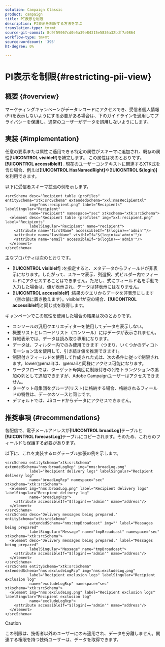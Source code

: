 ```yaml
---
solution: Campaign Classic
product: campaign
title: PI表示を制限
description: PI表示を制限する方法を学ぶ
translation-type: tm+mt
source-git-commit: 8c9f59067cd0e5a39e84315e5836a32bdf7a0864
workflow-type: tm+mt
source-wordcount: '395'
ht-degree: 0%

---
```


# PI表示を制限{#restricting-pii-view}

## 概要 {#overview}

マーケティングキャンペーンがデータレコードにアクセスでき、受信者個人情報(PI)を表示しないようにする必要がある場合は、下のガイドラインを適用してプライバシーを保護し、通常のユーザーがデータを誤用しないようにします。

## 実装 {#implementation}

任意の要素または属性に適用できる特定の属性がスキーマに追加され、既存の属性&#x200B;**[!UICONTROL visibleIf]**&#x200B;を補完します。 この属性は次のとおりです。**[!UICONTROL accessibleIf]** . 現在のユーザーコンテキストに関連するXTK式を含む場合、例えば&#x200B;**[!UICONTROL HasNamedRight]**&#x200B;や&#x200B;**[!UICONTROL $(login)]**&#x200B;を利用できます。

以下に受信者スキーマ拡張の例を示します。

```
<srcSchema desc="Recipient table (profiles" entitySchema="xtk:srcSchema" extendedSchema="xxl:nmsRecipientXl"
           img="nms:recipient.png" label="Recipients" labelSingular="Recipient"
           name="recipient" namespace="sec" xtkschema="xtk:srcSchema">
  <element desc="Recipient table (profiles" img="xxl:recipient.png" label="Recipients"
           labelSingular="Recipient" name="recipient">
    <attribute name="firstName" accessibleIf="$(login)=='admin'"/>
    <attribute name="lastName" visibleIf="$(login)=='admin'"/>
    <attribute name="email" accessibleIf="$(login)=='admin'"/>
  </element>
</srcSchema>
```

主なプロパティは次のとおりです。

* **[!UICONTROL visibleIf]** :を指定すると、メタデータからフィールドが非表示になります。したがって、スキーマ表示、列選択、式ビルダー内でフィールドにアクセスすることはできません。ただし、式にフィールド名を手動で入力した場合は、値が表示され、データは非表示にはなりません。
* **[!UICONTROL accessibleIf]** :結果のクエリからデータを非表示にします（空の値に置き換えます）。visibleIfが空の場合、**[!UICONTROL accessibleIf]**&#x200B;と同じ式を取得します。

キャンペーンでこの属性を使用した場合の結果は次のとおりです。

* コンソールの汎用クエリエディターを使用してデータを表示しない。
* 概要リストとレコードリスト（コンソール）にはデータが表示されません。
* 詳細表示では、データは読み取り専用になります。
* データは、フィルター内でのみ使用できます（つまり、いくつかのディコトモーション法を使用して、引き続き値を推測できます）。
* 制限付きフィールドを使用して作成された式は、次の条件に従って制限されます。lower(@email)は、@emailと同様にアクセス可能になります。
* ワークフローでは、ターゲット母集団に制限付きの列をトランジションの追加の列として追加できますが、Adobe Campaignユーザーはアクセスできません。
* ターゲット母集団をグループ(リスト)に格納する場合、格納されるフィールドの特性は、データのソースと同じです。
* デフォルトでは、JSコードからデータにアクセスできません。

## 推奨事項 {#recommendations}

各配信で、電子メールアドレスが&#x200B;**[!UICONTROL broadLog]**&#x200B;テーブルと&#x200B;**[!UICONTROL forecastLog]**&#x200B;テーブルにコピーされます。そのため、これらのフィールドも保護する必要があります。

以下に、これを実装するログテーブル拡張の例を示します。

```
<srcSchema entitySchema="xtk:srcSchema" extendedSchema="nms:broadLogRcp" img="nms:broadLog.png"
           label="Recipient delivery logs" labelSingular="Recipient delivery log"
           name="broadLogRcp" namespace="sec" xtkschema="xtk:srcSchema">
  <element img="nms:broadLog.png" label="Recipient delivery logs" labelSingular="Recipient delivery log"
           name="broadLogRcp">
    <attribute accessibleIf="$(login)=='admin'" name="address"/>
  </element>
</srcSchema>
<srcSchema desc="Delivery messages being prepared." entitySchema="xtk:srcSchema"
           extendedSchema="nms:tmpBroadcast" img="" label="Messages being prepared"
           labelSingular="Message" name="tmpBroadcast" namespace="sec" xtkschema="xtk:srcSchema">
  <element desc="Delivery messages being prepared." label="Messages being prepared"
           labelSingular="Message" name="tmpBroadcast">
    <attribute accessibleIf="$(login)=='admin'" name="address"/>
  </element>
</srcSchema>
<srcSchema entitySchema="xtk:srcSchema" extendedSchema="nms:excludeLogRcp" img="nms:excludeLog.png"
           label="Recipient exclusion logs" labelSingular="Recipient exclusion log"
           name="excludeLogRcp" namespace="sec" xtkschema="xtk:srcSchema">
  <element img="nms:excludeLog.png" label="Recipient exclusion logs" labelSingular="Recipient exclusion log"
           name="excludeLogRcp">
    <attribute accessibleIf="$(login)=='admin'" name="address"/>
  </element>
</srcSchema>
```

>[!CAUTION]
>
>この制限は、技術者以外のユーザーにのみ適用され、データを分離しません。関連する権限を持つ技術ユーザーは、データを取得できます。
